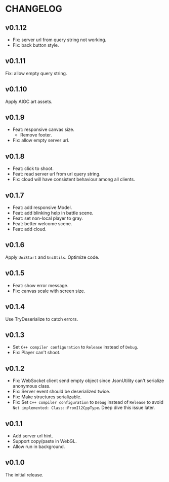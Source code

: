 # CHANGELOG

## v0.1.12

- Fix: server url from query string not working.
- Fix: back button style.

## v0.1.11

Fix: allow empty query string.

## v0.1.10

Apply AIGC art assets.

## v0.1.9

- Feat: responsive canvas size.
  - Remove footer.
- Fix: allow empty server url.

## v0.1.8

- Feat: click to shoot.
- Feat: read server url from url query string.
- Fix: cloud will have consistent behaviour among all clients.

## v0.1.7

- Feat: add responsive Model.
- Feat: add blinking help in battle scene.
- Feat: set non-local player to gray.
- Feat: better welcome scene.
- Feat: add cloud.

## v0.1.6

Apply `UniStart` and `UniUtils`. Optimize code.

## v0.1.5

- Feat: show error message.
- Fix: canvas scale with screen size.

## v0.1.4

Use TryDeserialize to catch errors.

## v0.1.3

- Set `C++ compiler configuration` to `Release` instead of `Debug`.
- Fix: Player can't shoot.

## v0.1.2

- Fix: WebSocket client send empty object since JsonUtility can't serialize anonymous class.
- Fix: Server event should be deserialized twice.
- Fix: Make structures serializable.
- Fix: Set `C++ compiler configuration` to `Debug` instead of `Release` to avoid `Not implemented: Class::FromIl2CppType`. Deep dive this issue later.

## v0.1.1

- Add server url hint.
- Support copy/paste in WebGL.
- Allow run in background.

## v0.1.0

The initial release.
